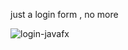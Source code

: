 just a login form , no more

![login-javafx](https://github.com/amjedBllr/javafx-login/assets/97470149/7e5eee14-abdd-4b1d-b9ef-898316b32677)
